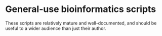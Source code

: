 # General-use bioinformatics scripts

These scripts are relatively mature and well-documented, and should be useful
to a wider audience than just their author.
